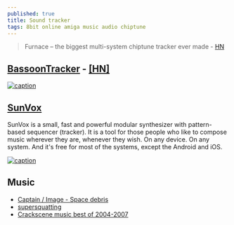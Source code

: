 ```yaml
---
published: true
title: Sound tracker
tags: 8bit online amiga music audio chiptune
---
```

> Furnace – the biggest multi-system chiptune tracker ever made - [HN](https://news.ycombinator.com/item?id=41609254)

## [BassoonTracker](https://github.com/steffest/bassoontracker) - [\[HN\]](https://news.ycombinator.com/item?id=19034690)

[![caption](https://img.youtube.com/vi/SlyK_elUmIw/0.jpg)](https://www.youtube.com/watch?v=SlyK_elUmIw)

## [SunVox](http://www.warmplace.ru/soft/sunvox/)

SunVox is a small, fast and powerful modular synthesizer with pattern-based sequencer (tracker). It is a tool for those people who like to compose music wherever they are, whenever they wish. On any device. On any system. And it's free for most of the systems, except the Android and iOS.

[![caption](https://img.youtube.com/vi/-dRTLqabGmo/0.jpg)](https://www.youtube.com/watch?v=-dRTLqabGmo)

## Music
- [Captain / Image - Space debris](https://www.youtube.com/watch?v=Hkw7l8IgM4g)
- [supersquatting](https://dubmood.bandcamp.com/track/supersquatting)
- [Crackscene music best of 2004​-​2007](https://dubmood.bandcamp.com/album/crackscene-music-best-of-2004-2007-data002)
